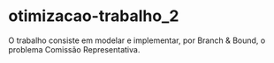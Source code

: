 # otimizacao-trabalho_2
O trabalho consiste em modelar e implementar, por Branch &amp; Bound, o problema Comissão Representativa.
